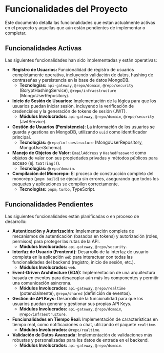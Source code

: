 # Funcionalidades del Proyecto

Este documento detalla las funcionalidades que están actualmente activas en el proyecto y aquellas que aún están pendientes de implementar o completar.

## Funcionalidades Activas

Las siguientes funcionalidades han sido implementadas y están operativas:

- **Registro de Usuarios:** Funcionalidad de registro de usuarios completamente operativa, incluyendo validación de datos, hashing de contraseñas y persistencia en la base de datos MongoDB.
  - **Tecnologías:** `api-gateway`, `@repo/domain`, `@repo/security` (BcryptHashingService), `@repo/infraestructure` (MongoUserRepository).
- **Inicio de Sesión de Usuarios:** Implementación de la lógica para que los usuarios puedan iniciar sesión, incluyendo la verificación de credenciales y la generación de tokens de sesión (JWT).
  - **Módulos Involucrados:** `api-gateway`, `@repo/domain`, `@repo/security` (JwtService).
- **Gestión de Usuarios (Persistencia):** La información de los usuarios se guarda y gestiona en MongoDB, utilizando `uuid` como identificador principal.
  - **Tecnologías:** `@repo/infraestructure` (MongoUserRepository, MongoUserSchema).
- **Manejo de Objetos de Valor:** `EmailAddress` y `HashedPassword` como objetos de valor con sus propiedades privadas y métodos públicos para acceso (ej. `toString()`).
  - **Tecnologías:** `@repo/domain`.
- **Compilación del Monorepo:** El proceso de construcción completo del monorepo (`pnpm build`) se ejecuta sin errores, asegurando que todos los paquetes y aplicaciones se compilen correctamente.
  - **Tecnologías:** `pnpm`, `turbo`, TypeScript.

## Funcionalidades Pendientes

Las siguientes funcionalidades están planificadas o en proceso de desarrollo:

- **Autenticación y Autorización:** Implementación completa de mecanismos de autenticación (basados en tokens) y autorización (roles, permisos) para proteger las rutas de la API.
  - **Módulos Involucrados:** `api-gateway`, `@repo/security`.
- **Interfaz de Usuario (Frontend):** Desarrollo de la interfaz de usuario completa en la aplicación `web` para interactuar con todas las funcionalidades del backend (registro, inicio de sesión, etc.).
  - **Módulos Involucrados:** `web`.
- **Event-Driven Architecture (EDA):** Implementación de una arquitectura basada en eventos para desacoplar aún más los componentes y permitir una comunicación asíncrona.
  - **Módulos Involucrados:** `api-gateway`, `@repo/realtime` (potencialmente), `@repo/shared` (definición de eventos).
- **Gestión de API Keys:** Desarrollo de la funcionalidad para que los usuarios puedan generar y gestionar sus propias API Keys.
  - **Módulos Involucrados:** `api-gateway`, `@repo/domain`, `@repo/infraestructure`.
- **Funcionalidades en Tiempo Real:** Implementación de características en tiempo real, como notificaciones o chat, utilizando el paquete `realtime`.
  - **Módulos Involucrados:** `@repo/realtime`.
- **Validación de Datos Avanzada:** Implementación de validaciones más robustas y personalizadas para los datos de entrada en el backend.
  - **Módulos Involucrados:** `api-gateway`, `@repo/domain`.
